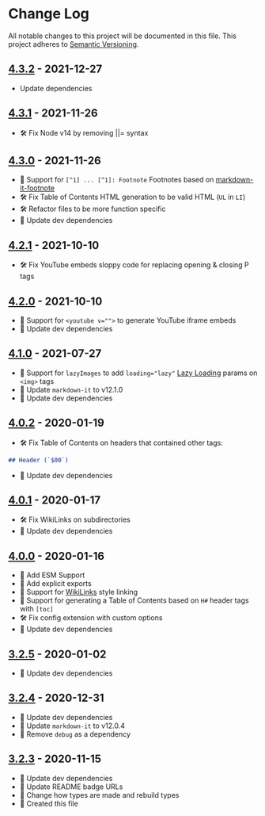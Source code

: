 # Change Log

All notable changes to this project will be documented in this file. This project adheres to [Semantic Versioning](http://semver.org/).

## [4.3.2](https://github.com/uttori/uttori-plugin-renderer-markdown-it/compare/v4.3.1...v4.3.2) - 2021-12-27

- Update dependencies

## [4.3.1](https://github.com/uttori/uttori-plugin-renderer-markdown-it/compare/v4.3.0...v4.3.1) - 2021-11-26

- 🛠 Fix Node v14 by removing ||= syntax

## [4.3.0](https://github.com/uttori/uttori-plugin-renderer-markdown-it/compare/v4.2.1...v4.3.0) - 2021-11-26

- 🧰 Support for `[^1] ... [^1]: Footnote` Footnotes based on [markdown-it-footnote](https://github.com/markdown-it/markdown-it-footnote)
- 🛠 Fix Table of Contents HTML generation to be valid HTML (`UL` in `LI`)
- 🛠 Refactor files to be more function specific
- 🎁 Update dev dependencies

## [4.2.1](https://github.com/uttori/uttori-plugin-renderer-markdown-it/compare/v4.2.0...v4.2.1) - 2021-10-10

- 🛠 Fix YouTube embeds sloppy code for replacing opening & closing P tags

## [4.2.0](https://github.com/uttori/uttori-plugin-renderer-markdown-it/compare/v4.1.0...v4.2.0) - 2021-10-10

- 🧰 Support for `<youtube v="">` to generate YouTube iframe embeds
- 🎁 Update dev dependencies

## [4.1.0](https://github.com/uttori/uttori-plugin-renderer-markdown-it/compare/v4.0.2...v4.1.0) - 2021-07-27

- 🧰 Support for `lazyImages` to add `loading="lazy"` [Lazy Loading](https://developer.mozilla.org/en-US/docs/Web/Performance/Lazy_loading) params on `<img>` tags
- 🎁 Update `markdown-it` to v12.1.0
- 🎁 Update dev dependencies

## [4.0.2](https://github.com/uttori/uttori-plugin-renderer-markdown-it/compare/v4.0.0...v4.0.2) - 2020-01-19

- 🛠 Fix Table of Contents on headers that contained other tags:

```md
## Header (`$00`)
```

- 🎁 Update dev dependencies

## [4.0.1](https://github.com/uttori/uttori-plugin-renderer-markdown-it/compare/v4.0.0...v4.0.1) - 2020-01-17

- 🛠 Fix WikiLinks on subdirectories
- 🎁 Update dev dependencies

## [4.0.0](https://github.com/uttori/uttori-plugin-renderer-markdown-it/compare/v3.2.3...v4.0.0) - 2020-01-16

- 🧰 Add ESM Support
- 🧰 Add explicit exports
- 🧰 Support for [WikiLinks](https://en.wikipedia.org/wiki/Help:Link#Wikilinks_(internal_links)) style linking
- 🧰 Support for generating a Table of Contents based on `H#` header tags with `[toc]`
- 🛠 Fix config extension with custom options
- 🎁 Update dev dependencies

## [3.2.5](https://github.com/uttori/uttori-plugin-renderer-markdown-it/compare/v3.2.3...v3.2.4) - 2020-01-02

- 🎁 Update dev dependencies

## [3.2.4](https://github.com/uttori/uttori-plugin-renderer-markdown-it/compare/v3.2.2...v3.2.3) - 2020-12-31

- 🎁 Update dev dependencies
- 🎁 Update `markdown-it` to v12.0.4
- 🧰 Remove `debug` as a dependency

## [3.2.3](https://github.com/uttori/uttori-plugin-renderer-markdown-it/compare/v3.2.2...v3.2.3) - 2020-11-15

- 🎁 Update dev dependencies
- 🎁 Update README badge URLs
- 🧰 Change how types are made and rebuild types
- 🧰 Created this file

